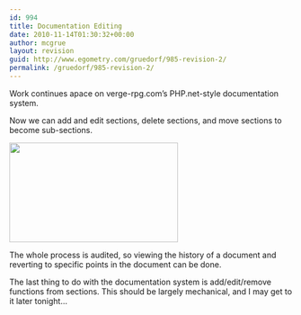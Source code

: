 ```yaml
---
id: 994
title: Documentation Editing
date: 2010-11-14T01:30:32+00:00
author: mcgrue
layout: revision
guid: http://www.egometry.com/gruedorf/985-revision-2/
permalink: /gruedorf/985-revision-2/
---
```

Work continues apace on verge-rpg.com&#8217;s PHP.net-style documentation system.

Now we can add and edit sections, delete sections, and move sections to become sub-sections.

[<img src="http://www.egometry.com/i/2010/11/docs-editing-300x177.jpg" alt="" title="docs-editing" width="300" height="177" class="alignnone size-medium wp-image-991" srcset="https://www.egometry.com/i/2010/11/docs-editing-300x177.jpg 300w, https://www.egometry.com/i/2010/11/docs-editing-1024x606.jpg 1024w, https://www.egometry.com/i/2010/11/docs-editing.jpg 1036w" sizes="(max-width: 300px) 85vw, 300px" />](http://www.egometry.com/i/2010/11/docs-editing.jpg)

The whole process is audited, so viewing the history of a document and reverting to specific points in the document can be done.

The last thing to do with the documentation system is add/edit/remove functions from sections. This should be largely mechanical, and I may get to it later tonight&#8230;